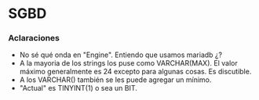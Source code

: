 # SGBD

### Aclaraciones
* No sé qué onda en "Engine". Entiendo que usamos mariadb ¿?
* A la mayoria de los strings los puse como VARCHAR(MAX). El valor máximo generalmente es 24 excepto para algunas cosas. Es discutible.
* A los VARCHAR() también se les puede agregar un mínimo.
* "Actual" es TINYINT(1) o sea un BIT.
